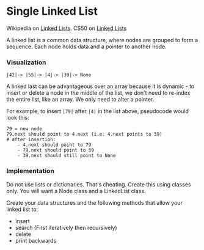 Single Linked List
===========

Wikipedia on [Linked Lists](http://en.wikipedia.org/wiki/Linked_list).
CS50 on [Linked Lists](https://www.youtube.com/watch?v=5nsKtQuT6E8)

A linked list is a common data structure, where nodes are grouped to form a sequence. Each node holds data and a pointer to another node.

### Visualization

    |42|-> |55|-> |4|-> |39|-> None

A linked last can be advantageous over an array because it is dynamic - to insert or delete a node in the middle of the list, we don't need to re-index the entire list, like an array. We only need to alter a pointer.

For example, to insert `|79|` after `|4|` in the list above, pseudocode would look this:

    79 = new node
    79.next should point to 4.next (i.e. 4.next points to 39)
    # after insertion:
        - 4.next should point to 79
        - 79.next should point to 39
        - 39.next should still point to None
        
    

### Implementation

Do not use lists or dictionaries. That's cheating. Create this using classes only. You will want a Node class and a LinkedList class.

Create your data structures and the following methods that allow your linked list to:
- insert
- search (First iteratively then recursively)
- delete
- print backwards

